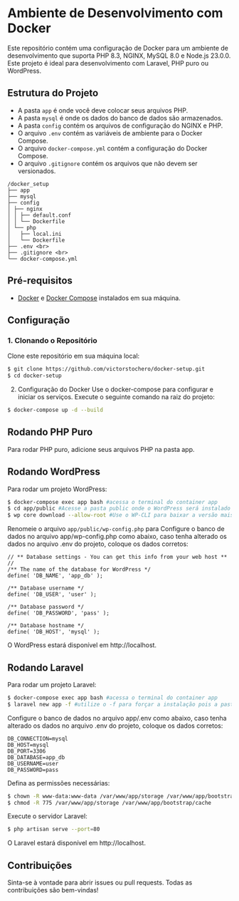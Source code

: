 # Ambiente de Desenvolvimento com Docker

Este repositório contém uma configuração de Docker para um ambiente de desenvolvimento que suporta PHP 8.3, NGINX, MySQL 8.0 e Node.js 23.0.0. Este projeto é ideal para desenvolvimento com Laravel, PHP puro ou WordPress.

## Estrutura do Projeto

- A pasta `app` é onde você deve colocar seus arquivos PHP.
- A pasta `mysql` é onde os dados do banco de dados são armazenados.
- A pasta `config` contém os arquivos de configuração do NGINX e PHP.
- O arquivo `.env` contém as variáveis de ambiente para o Docker Compose.
- O arquivo `docker-compose.yml` contém a configuração do Docker Compose.
- O arquivo `.gitignore` contém os arquivos que não devem ser versionados.


````
/docker_setup 
├── app 
├── mysql 
├── config 
│ ├── nginx 
│ │ ├── default.conf 
│ │ └── Dockerfile 
│ └── php 
│   ├── local.ini 
│   └── Dockerfile
├── .env <br>
├── .gitignore <br>
└── docker-compose.yml
````


## Pré-requisitos

- [Docker](https://www.docker.com/get-started) e [Docker Compose](https://docs.docker.com/compose/) instalados em sua máquina.

## Configuração

### 1. Clonando o Repositório

Clone este repositório em sua máquina local:

````bash
$ git clone https://github.com/victorstochero/docker-setup.git
$ cd docker-setup
````
2. Configuração do Docker
Use o docker-compose para configurar e iniciar os serviços. Execute o seguinte comando na raiz do projeto:
````bash
$ docker-compose up -d --build
````

## Rodando PHP Puro
Para rodar PHP puro, adicione seus arquivos PHP na pasta app.

## Rodando WordPress
Para rodar um projeto WordPress:
````bash
$ docker-compose exec app bash #acessa o terminal do container app
$ cd app/public #Acesse a pasta public onde o WordPress será instalado
$ wp core download --allow-root #Use o WP-CLI para baixar a versão mais recente do WordPress
````
Renomeie o arquivo `app/public/wp-config.php` para Configure o banco de dados no arquivo app/wp-config.php como abaixo, caso tenha alterado os dados no arquivo .env do projeto, coloque os dados corretos:
````.php
// ** Database settings - You can get this info from your web host ** //
/** The name of the database for WordPress */
define( 'DB_NAME', 'app_db' );

/** Database username */
define( 'DB_USER', 'user' );

/** Database password */
define( 'DB_PASSWORD', 'pass' );

/** Database hostname */
define( 'DB_HOST', 'mysql' );
````
O WordPress estará disponível em http://localhost.

## Rodando Laravel
Para rodar um projeto Laravel:
````bash
$ docker-compose exec app bash #acessa o terminal do container app
$ laravel new app -f #utilize o -f para forçar a instalação pois a pasta app já existe
````
Configure o banco de dados no arquivo app/.env como abaixo, caso tenha alterado os dados no arquivo .env do projeto, coloque os dados corretos:
````.env
DB_CONNECTION=mysql
DB_HOST=mysql
DB_PORT=3306
DB_DATABASE=app_db
DB_USERNAME=user
DB_PASSWORD=pass
````
Defina as permissões necessárias:
````bash
$ chown -R www-data:www-data /var/www/app/storage /var/www/app/bootstrap/cache
$ chmod -R 775 /var/www/app/storage /var/www/app/bootstrap/cache
````

Execute o servidor Laravel:
````bash
$ php artisan serve --port=80
````
O Laravel estará disponível em http://localhost.

## Contribuições
Sinta-se à vontade para abrir issues ou pull requests. 
Todas as contribuições são bem-vindas!
